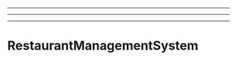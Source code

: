 -------------------------------------------------------------------------------
----------------------------------------------------------------------------------------------------
----------------------------------------------------------------------------------------------------
# RestaurantManagementSystem
